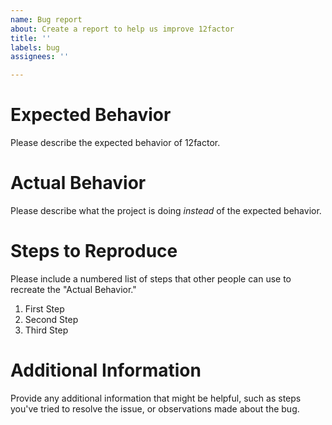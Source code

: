 ```yaml
---
name: Bug report
about: Create a report to help us improve 12factor
title: ''
labels: bug
assignees: ''

---
```


# Expected Behavior

Please describe the expected behavior of 12factor.

# Actual Behavior

Please describe what the project is doing _instead_ of the
expected behavior.

# Steps to Reproduce

Please include a numbered list of steps that other people can 
use to recreate the "Actual Behavior."

1. First Step
2. Second Step
3. Third Step

# Additional Information

Provide any additional information that might be helpful,
such as steps you've tried to resolve the issue, 
or observations made about the bug.